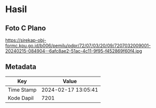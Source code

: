 # Hasil

## Foto C Plano

https://sirekap-obj-formc.kpu.go.id/b006/pemilu/pdpr/72/07/03/20/09/7207032009001-20240215-084904--6afc8ae2-51ac-4c11-9f95-f452869f60f4.jpg


## Metadata

| Key        | Value               |
| ---------- | ------------------- |
| Time Stamp | 2024-02-17 13:05:41 |
| Kode Dapil | 7201                |




